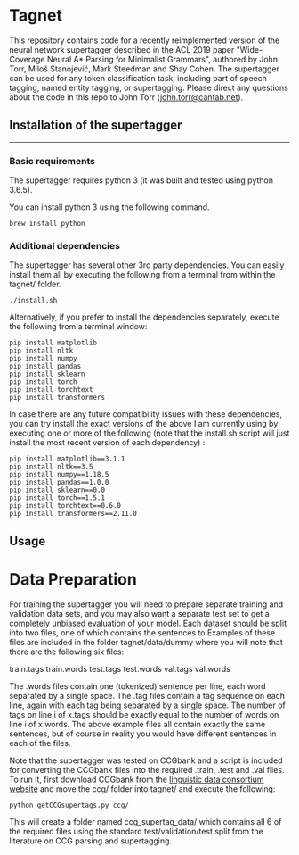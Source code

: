 # Tagnet

This repository contains code for a recently reimplemented version of the neural network supertagger described in the ACL 2019 paper "Wide-Coverage Neural A* Parsing for Minimalist Grammars", authored by John Torr, Miloš Stanojević, Mark Steedman and Shay Cohen.  The supertagger can be used for any token classification task, including part of speech tagging, named entity tagging, or supertagging.  Please direct any questions about the code in this repo to John Torr (john.torr@cantab.net).

## Installation of the supertagger
---------------

### Basic requirements

The supertagger requires python 3 (it was built and tested using python 3.6.5).

You can install python 3 using the following command.

```
brew install python
```

### Additional dependencies

The supertagger has several other 3rd party dependencies.  You can easily install them all by  executing the following from a terminal from within the tagnet/ folder.

```
./install.sh
```

Alternatively, if you prefer to install the dependencies separately, execute the following from a terminal window:

```
pip install matplotlib
pip install nltk
pip install numpy
pip install pandas
pip install sklearn
pip install torch
pip install torchtext
pip install transformers
```

In case there are any future compatibility issues with these dependencies, you can try install the exact versions of the above I am currently using by executing one or more of the following (note that the install.sh script will just install the most recent version of each dependency) :

```
pip install matplotlib==3.1.1
pip install nltk==3.5
pip install numpy==1.18.5
pip install pandas==1.0.0
pip install sklearn==0.0
pip install torch==1.5.1
pip install torchtext==0.6.0
pip install transformers==2.11.0
```

## Usage

# Data Preparation

For training the supertagger you will need to prepare separate training and validation data sets, and you may also want a separate test set to get a completely unbiased evaluation of your model.  Each dataset should be split into two files, one of which contains the sentences to Examples of these files are included in the folder tagnet/data/dummy where you will note that there are the following six files:

train.tags
train.words
test.tags
test.words
val.tags
val.words

The .words files contain one (tokenized) sentence per line, each word separated by a single space.  The .tag files contain a tag sequence on each line, again with each tag being separated by a single space.  The number of tags on line i of x.tags should be exactly equal to the number of words on line i of x.words.  The above example files all contain exactly the same sentences, but of course in reality you would have different sentences in each of the files.

Note that the supertagger was tested on CCGbank and a script is included for converting the CCGbank files into the required .train, .test and .val files.  To run it, first download CCGbank from the [linguistic data consortium website](https://catalog.ldc.upenn.edu/LDC2005T13) and move the ccg/ folder into tagnet/ and execute the following:

```
python getCCGsupertags.py ccg/
```

This will create a folder named ccg_supertag_data/ which contains all 6 of the required files using the standard test/validation/test split from the literature on CCG parsing and supertagging.



